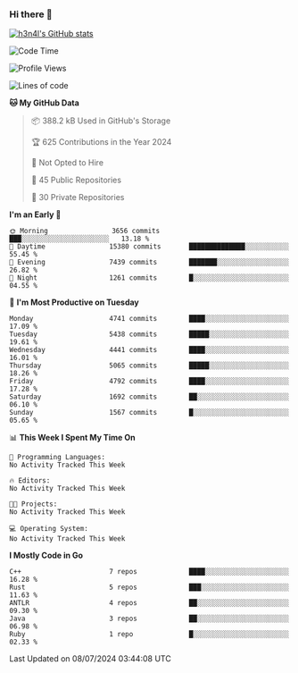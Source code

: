 ### Hi there 👋

[![h3n4l's GitHub stats](https://github-readme-stats.vercel.app/api?username=h3n4l&count_private=true&show_icons=true&theme=radical)](https://github.com/h3n4l/github-readme-stats)

<!--START_SECTION:waka-->
![Code Time](http://img.shields.io/badge/Code%20Time-1%2C882%20hrs%2020%20mins-blue)

![Profile Views](http://img.shields.io/badge/Profile%20Views-9-blue)

![Lines of code](https://img.shields.io/badge/From%20Hello%20World%20I%27ve%20Written-10.4%20million%20lines%20of%20code-blue)

**🐱 My GitHub Data** 

> 📦 388.2 kB Used in GitHub's Storage 
 > 
> 🏆 625 Contributions in the Year 2024
 > 
> 🚫 Not Opted to Hire
 > 
> 📜 45 Public Repositories 
 > 
> 🔑 30 Private Repositories 
 > 
**I'm an Early 🐤** 

```text
🌞 Morning                3656 commits        ███░░░░░░░░░░░░░░░░░░░░░░   13.18 % 
🌆 Daytime                15380 commits       ██████████████░░░░░░░░░░░   55.45 % 
🌃 Evening                7439 commits        ███████░░░░░░░░░░░░░░░░░░   26.82 % 
🌙 Night                  1261 commits        █░░░░░░░░░░░░░░░░░░░░░░░░   04.55 % 
```
📅 **I'm Most Productive on Tuesday** 

```text
Monday                   4741 commits        ████░░░░░░░░░░░░░░░░░░░░░   17.09 % 
Tuesday                  5438 commits        █████░░░░░░░░░░░░░░░░░░░░   19.61 % 
Wednesday                4441 commits        ████░░░░░░░░░░░░░░░░░░░░░   16.01 % 
Thursday                 5065 commits        █████░░░░░░░░░░░░░░░░░░░░   18.26 % 
Friday                   4792 commits        ████░░░░░░░░░░░░░░░░░░░░░   17.28 % 
Saturday                 1692 commits        ██░░░░░░░░░░░░░░░░░░░░░░░   06.10 % 
Sunday                   1567 commits        █░░░░░░░░░░░░░░░░░░░░░░░░   05.65 % 
```


📊 **This Week I Spent My Time On** 

```text
💬 Programming Languages: 
No Activity Tracked This Week

🔥 Editors: 
No Activity Tracked This Week

🐱‍💻 Projects: 
No Activity Tracked This Week

💻 Operating System: 
No Activity Tracked This Week
```

**I Mostly Code in Go** 

```text
C++                      7 repos             ████░░░░░░░░░░░░░░░░░░░░░   16.28 % 
Rust                     5 repos             ███░░░░░░░░░░░░░░░░░░░░░░   11.63 % 
ANTLR                    4 repos             ██░░░░░░░░░░░░░░░░░░░░░░░   09.30 % 
Java                     3 repos             ██░░░░░░░░░░░░░░░░░░░░░░░   06.98 % 
Ruby                     1 repo              █░░░░░░░░░░░░░░░░░░░░░░░░   02.33 % 
```




 Last Updated on 08/07/2024 03:44:08 UTC
<!--END_SECTION:waka-->

